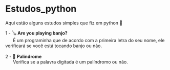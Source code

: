 # Estudos_python
Aqui estão alguns estudos simples que fiz em python 🐍

1 - 🪕 **Are you playing banjo?** <br> &nbsp;&nbsp;&nbsp;&nbsp;&nbsp;&nbsp;É um programinha que de acordo com a primeira letra do seu nome, ele verificará se você está tocando banjo ou não. <br>
<br>
2 - 🔄️ **Palindrome**  <br> &nbsp;&nbsp;&nbsp;&nbsp;&nbsp;&nbsp;Verifica se a palavra digitada é um palíndromo ou não. <br>
